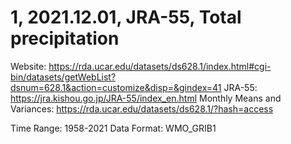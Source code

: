 

# 1, 2021.12.01, JRA-55, Total precipitation

Website: https://rda.ucar.edu/datasets/ds628.1/index.html#cgi-bin/datasets/getWebList?dsnum=628.1&action=customize&disp=&gindex=41
JRA-55: https://jra.kishou.go.jp/JRA-55/index_en.html
Monthly Means and Variances: https://rda.ucar.edu/datasets/ds628.1/?hash=access

Time Range: 1958-2021
Data Format: WMO_GRIB1

